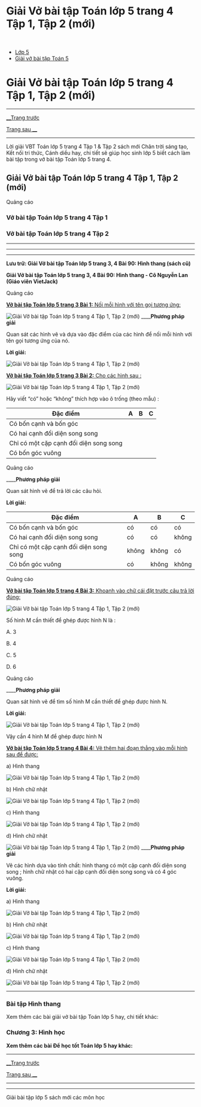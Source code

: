 # Giải Vở bài tập Toán lớp 5 trang 4 Tập 1, Tập 2 (mới)

﻿

  * [Lớp 5](https://vietjack.com/series/lop-5.jsp)
  * [Giải vở bài tập Toán 5](https://vietjack.com/giai-vo-bai-tap-toan-5/index.jsp)



# Giải Vở bài tập Toán lớp 5 trang 4 Tập 1, Tập 2 (mới)

* * *

[__Trang trước](https://vietjack.com/giai-vo-bai-tap-toan-5/bai-89-tu-kiem-tra.jsp)

[Trang sau __](https://vietjack.com/giai-vo-bai-tap-toan-5/bai-91-dien-tich-hinh-thang.jsp)

* * *

Lời giải VBT Toán lớp 5 trang 4 Tập 1 & Tập 2 sách mới Chân trời sáng tạo, Kết nối tri thức, Cánh diều hay, chi tiết sẽ giúp học sinh lớp 5 biết cách làm bài tập trong vở bài tập Toán lớp 5 trang 4.

## Giải Vở bài tập Toán lớp 5 trang 4 Tập 1, Tập 2 (mới)

Quảng cáo

### Vở bài tập Toán lớp 5 trang 4 Tập 1

### Vở bài tập Toán lớp 5 trang 4 Tập 2

* * *

* * *

* * *

**Lưu trữ: Giải Vở bài tập Toán lớp 5 trang 3, 4 Bài 90: Hình thang (sách cũ)**

**Giải Vở bài tập Toán lớp 5 trang 3, 4 Bài 90: Hình thang - Cô Nguyễn Lan (Giáo viên VietJack)**

Quảng cáo

[**Vở bài tập Toán lớp 5 trang 3 Bài 1:** Nối mỗi hình với tên gọi tương ứng: ](https://vietjack.com/giai-vo-bai-tap-toan-5/bai-1-trang-3-vbt-toan-5-tap-2.jsp)

![Giải Vở bài tập Toán lớp 5 trang 4 Tập 1, Tập 2 \(mới\)](https://vietjack.com/giai-vo-bai-tap-toan-5/images/bai-1-trang-3-vbt-toan-5-tap-2.PNG) ____**Phương pháp giải**

Quan sát các hình vẽ và dựa vào đặc điểm của các hình để nối mỗi hình với tên gọi tương ứng của nó. 

**Lời giải:**

![Giải Vở bài tập Toán lớp 5 trang 4 Tập 1, Tập 2 \(mới\)](https://vietjack.com/giai-vo-bai-tap-toan-5/images/bai-1-trang-3-vbt-toan-5-tap-2-1.PNG)

[**Vở bài tập Toán lớp 5 trang 3 Bài 2:** Cho các hình sau : ](https://vietjack.com/giai-vo-bai-tap-toan-5/bai-2-trang-3-vbt-toan-5-tap-2.jsp)

![Giải Vở bài tập Toán lớp 5 trang 4 Tập 1, Tập 2 \(mới\)](https://vietjack.com/giai-vo-bai-tap-toan-5/images/bai-2-trang-3-vbt-toan-5-tap-2.PNG)

Hãy viết “có” hoặc “không” thích hợp vào ô trống (theo mẫu) :

Đặc điểm | A | B | C  
---|---|---|---  
Có bốn cạnh và bốn góc |  |  |   
Có hai cạnh đối diện song song |  |  |   
Chỉ có một cặp cạnh đối diện song song |  |  |   
Có bốn góc vuông |  |  |   
  
Quảng cáo

____**Phương pháp giải**

Quan sát hình vẽ để trả lời các câu hỏi. 

**Lời giải:**

Đặc điểm | A | B | C  
---|---|---|---  
Có bốn cạnh và bốn góc | có | có | có  
Có hai cạnh đối diện song song | có | có | không  
Chỉ có một cặp cạnh đối diện song song | không | không | có  
Có bốn góc vuông | có | không | không  
  
Quảng cáo

[**Vở bài tập Toán lớp 5 trang 4 Bài 3:** Khoanh vào chữ cái đặt trước câu trả lời đúng: ](https://vietjack.com/giai-vo-bai-tap-toan-5/bai-4-trang-4-vbt-toan-5-tap-2.jsp)

![Giải Vở bài tập Toán lớp 5 trang 4 Tập 1, Tập 2 \(mới\)](https://vietjack.com/giai-vo-bai-tap-toan-5/images/bai-4-trang-4-vbt-toan-5-tap-2.PNG)

Số hình M cần thiết để ghép được hình N là :

A. 3

B. 4

C. 5

D. 6

Quảng cáo

____**Phương pháp giải**

Quan sát hình vẽ để tìm số hình M cần thiết để ghép được hình N.

**Lời giải:**

![Giải Vở bài tập Toán lớp 5 trang 4 Tập 1, Tập 2 \(mới\)](https://vietjack.com/giai-vo-bai-tap-toan-5/images/bai-4-trang-4-vbt-toan-5-tap-2-a.PNG)

Vậy cần 4 hình M để ghép được hình N

[**Vở bài tập Toán lớp 5 trang 4 Bài 4:** Vẽ thêm hai đoạn thẳng vào mỗi hình sau để được: ](https://vietjack.com/giai-vo-bai-tap-toan-5/bai-3-trang-4-vbt-toan-5-tap-2.jsp)

a) Hình thang

![Giải Vở bài tập Toán lớp 5 trang 4 Tập 1, Tập 2 \(mới\)](https://vietjack.com/giai-vo-bai-tap-toan-5/images/bai-3-trang-4-vbt-toan-5-tap-2-a.PNG)

b) Hình chữ nhật

![Giải Vở bài tập Toán lớp 5 trang 4 Tập 1, Tập 2 \(mới\)](https://vietjack.com/giai-vo-bai-tap-toan-5/images/bai-3-trang-4-vbt-toan-5-tap-2-b.PNG)

c) Hình thang

![Giải Vở bài tập Toán lớp 5 trang 4 Tập 1, Tập 2 \(mới\)](https://vietjack.com/giai-vo-bai-tap-toan-5/images/bai-3-trang-4-vbt-toan-5-tap-2-c.PNG)

d) Hình chữ nhật

![Giải Vở bài tập Toán lớp 5 trang 4 Tập 1, Tập 2 \(mới\)](https://vietjack.com/giai-vo-bai-tap-toan-5/images/bai-3-trang-4-vbt-toan-5-tap-2-d.PNG) ____**Phương pháp giải**

Vẽ các hình dựa vào tính chất: hình thang có một cặp cạnh đối diện song song ; hình chữ nhật có hai cặp cạnh đối diện song song và có 4 góc vuông.

**Lời giải:**

a) Hình thang

![Giải Vở bài tập Toán lớp 5 trang 4 Tập 1, Tập 2 \(mới\)](https://vietjack.com/giai-vo-bai-tap-toan-5/images/bai-3-trang-4-vbt-toan-5-tap-2-e.PNG)

b) Hình chữ nhật

![Giải Vở bài tập Toán lớp 5 trang 4 Tập 1, Tập 2 \(mới\)](https://vietjack.com/giai-vo-bai-tap-toan-5/images/bai-3-trang-4-vbt-toan-5-tap-2-f.PNG)

c) Hình thang

![Giải Vở bài tập Toán lớp 5 trang 4 Tập 1, Tập 2 \(mới\)](https://vietjack.com/giai-vo-bai-tap-toan-5/images/bai-3-trang-4-vbt-toan-5-tap-2-g.PNG)

d) Hình chữ nhật

![Giải Vở bài tập Toán lớp 5 trang 4 Tập 1, Tập 2 \(mới\)](https://vietjack.com/giai-vo-bai-tap-toan-5/images/bai-3-trang-4-vbt-toan-5-tap-2-h.PNG)

* * *

### **Bài tập Hình thang**

Xem thêm các bài giải vở bài tập Toán lớp 5 hay, chi tiết khác:

### Chương 3: Hình học

**Xem thêm các bài Để học tốt Toán lớp 5 hay khác:**

* * *

[__Trang trước](https://vietjack.com/giai-vo-bai-tap-toan-5/bai-89-tu-kiem-tra.jsp)

[Trang sau __](https://vietjack.com/giai-vo-bai-tap-toan-5/bai-91-dien-tich-hinh-thang.jsp)

* * *

* * *

Giải bài tập lớp 5 sách mới các môn học
